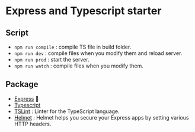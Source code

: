 # Express and Typescript starter 

## Script

* `npm run compile` : compile TS file in build folder.
* `npm run dev` : compile files when you modify them and reload server. 
* `npm run prod` : start the server.
* `npm run watch` : compile files when you modify them.


## Package

* [Express](https://expressjs.com/fr/) 🤷‍
* [Typescript](https://www.typescriptlang.org/)
* [TSLint](https://palantir.github.io/tslint/) :  Linter for the TypeScript language.
* [Helmet](https://github.com/helmetjs/helmet) : Helmet helps you secure your Express apps by setting various HTTP headers.
